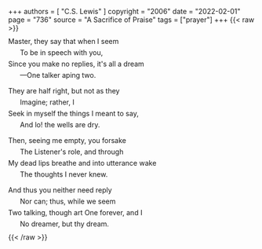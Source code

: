 +++
authors = [
  "C.S. Lewis"
]
copyright = "2006"
date = "2022-02-01"
page = "736"
source = "A Sacrifice of Praise"
tags = ["prayer"]
+++
{{< raw >}}
<style>
  div.poem p {
    line-height: 9px;
  }
  div.poem p:nth-child(even) {
    padding-left: 24px;
  }
</style>
<div class="poem">
<p>Master, they say that when I seem</p>
<p>To be in speech with you,</p>
<p>Since you make no replies, it's all a dream</p>
<p>––One talker aping two.<br /><br /></p>

<p>They are half right, but not as they</p>
<p>Imagine; rather, I</p>
<p>Seek in myself the things I meant to say,</p>
<p>And lo! the wells are dry.<br /><br /></p>

<p>Then, seeing me empty, you forsake</p>
<p>The Listener's role, and through</p>
<p>My dead lips breathe and into utterance wake</p>
<p>The thoughts I never knew.<br /><br /></p>

<p>And thus you neither need reply</p>
<p>Nor can; thus, while we seem</p>
<p>Two talking, though art One forever, and I</p>
<p>No dreamer, but thy dream.</p>
</div>
{{< /raw >}}
